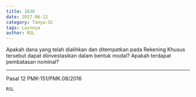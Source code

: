 ```yaml
---
title: 1636
date: 2017-06-12
category: Tanya-SC
tags: Lainnya
author: RSL
---
```


Apakah dana yang telah dialihkan dan ditempatkan pada Rekening Khusus tersebut dapat diinvestasikan dalam bentuk modal? Apakah terdapat pembatasan nominal?

---

Pasal 12 PMK-151/PMK.08/2016

`RSL`
